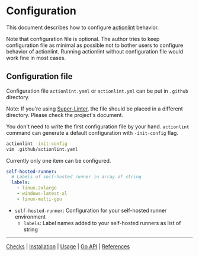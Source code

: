 Configuration
=============

This document describes how to configure [actionlint](..) behavior.

Note that configuration file is optional. The author tries to keep configuration file as minimal as possible not to
bother users to configure behavior of actionlint. Running actionlint without configuration file would work fine in most
cases.

## Configuration file

Configuration file `actionlint.yaml` or `actionlint.yml` can be put in `.github` directory.

Note: If you're using [Super-Linter][], the file should be placed in a different directory. Please check the project's document.

You don't need to write the first configuration file by your hand. `actionlint` command can generate a default configuration
with `-init-config` flag.

```sh
actionlint -init-config
vim .github/actionlint.yaml
```

Currently only one item can be configured.

```yaml
self-hosted-runner:
  # Labels of self-hosted runner in array of string
  labels:
    - linux.2xlarge
    - windows-latest-xl
    - linux-multi-gpu
```

- `self-hosted-runner`: Configuration for your self-hosted runner environment
  - `labels`: Label names added to your self-hosted runners as list of string

---

[Checks](checks.md) | [Installation](install.md) | [Usage](usage.md) | [Go API](api.md) | [References](reference.md)

[Super-Linter]: https://github.com/github/super-linter
